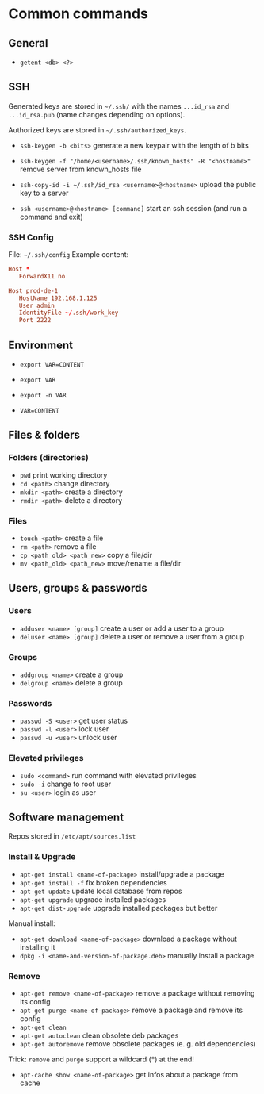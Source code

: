 # Common commands 

## General
- `getent <db> <?>`

## SSH
Generated keys are stored in `~/.ssh/` with the names `...id_rsa` and `...id_rsa.pub` (name changes depending on options).

Authorized keys are stored in `~/.ssh/authorized_keys`.

- `ssh-keygen -b <bits>` generate a new keypair with the length of b bits
- `ssh-keygen -f "/home/<username>/.ssh/known_hosts" -R "<hostname>"` remove server from known_hosts file

- `ssh-copy-id -i ~/.ssh/id_rsa <username>@<hostname>` upload the public key to a server

- `ssh <username>@<hostname> [command]` start an ssh session (and run a command and exit)

### SSH Config
File: `~/.ssh/config`
Example content:
```conf
Host *
   ForwardX11 no

Host prod-de-1
   HostName 192.168.1.125
   User admin
   IdentityFile ~/.ssh/work_key
   Port 2222
```

## Environment
- `export VAR=CONTENT`
- `export VAR` 
- `export -n VAR`

- `VAR=CONTENT`

## Files & folders
### Folders (directories)
- `pwd` print working directory
- `cd <path>` change directory
- `mkdir <path>` create a directory
- `rmdir <path>` delete a directory

### Files
- `touch <path>` create a file
- `rm <path>` remove a file
- `cp <path_old> <path_new>` copy a file/dir
- `mv <path_old> <path_new>` move/rename a file/dir


## Users, groups & passwords
### Users
- `adduser <name> [group]` create a user or add a user to a group
- `deluser <name> [group]` delete a user or remove a user from a group

### Groups
- `addgroup <name>` create a group
- `delgroup <name>` delete a group

### Passwords
- `passwd -S <user>` get user status
- `passwd -l <user>` lock user
- `passwd -u <user>` unlock user

### Elevated privileges
- `sudo <command>` run command with elevated privileges
- `sudo -i` change to root user
- `su <user>` login as user

## Software management
Repos stored in `/etc/apt/sources.list`

### Install & Upgrade
- `apt-get install <name-of-package>` install/upgrade a package
- `apt-get install -f` fix broken dependencies
- `apt-get update` update local database from repos
- `apt-get upgrade` upgrade installed packages
- `apt-get dist-upgrade` upgrade installed packages but better

Manual install:
- `apt-get download <name-of-package>` download a package without installing it
- `dpkg -i <name-and-version-of-package.deb>` manually install a package

### Remove
- `apt-get remove <name-of-package>` remove a package without removing its config 
- `apt-get purge <name-of-package>` remove a package and remove its config
- `apt-get clean`
- `apt-get autoclean` clean obsolete deb packages
- `apt-get autoremove` remove obsolete packages (e. g. old dependencies)

Trick: `remove` and `purge` support a wildcard (\*) at the end!

- `apt-cache show <name-of-package>` get infos about a package from cache

